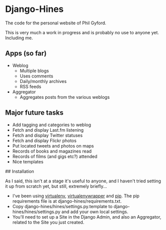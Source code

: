 # Django-Hines

The code for the personal website of Phil Gyford.

This is very much a work in progress and is probably no use to anyone yet. Including me.

## Apps (so far)

* Weblog
    * Multiple blogs
    * Uses comments
    * Daily/monthly archives
    * RSS feeds
* Aggregator
    * Aggregates posts from the various weblogs

## Major future tasks

* Add tagging and categories to weblog
* Fetch and display Last.fm listening
* Fetch and display Twitter statuses
* Fetch and display Flickr photos
* Put located tweets and photos on maps
* Records of books and magazines read
* Records of films (and gigs etc?) attended
* Nice templates

## Installation

As I said, this isn't at a stage it's useful to anyone, and I haven't tried setting it up from scratch yet, but still, extremely briefly...

* I've been using [virtualenv](http://pypi.python.org/pypi/virtualenv), [virtualenvwrapper](http://www.doughellmann.com/projects/virtualenvwrapper/) and [pip](http://pip.openplans.org/). The pip requirements file is at django-hines/requirements.txt.
* Copy django-hines/hines/settings.py.template to django-hines/hines/settings.py and add your own local settings.
* You'll need to set up a Site in the Django Admin, and also an Aggregator, related to the Site you just created.

